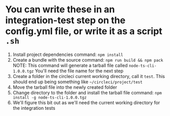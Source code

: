 # You can write these in an integration-test step on the config.yml file, or write it as a script `.sh`

1. Install project dependencies
    command: `npm install`
2. Create a bundle with the source
    command: `npm run build && npm pack`
    NOTE: This command will generate a tarball file called `node-ts-cli-1.0.0.tgz`
    You'll need the file name for the next step
3. Create a folder in the circleci current working directory, call it `test`. This should end up being something like `~/circleci/project/test`
4. Move the tarball file into the newly created folder
5. Change directory to the folder and install the tarball file
    command: `npm install -g node-ts-cli-1.0.0.tgz`
6. We'll figure this bit out as we'll need the current working directory for the integration tests
